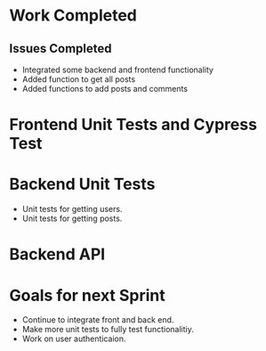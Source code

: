 # Work Completed
## Issues Completed
- Integrated some backend and frontend functionality
- Added function to get all posts
- Added functions to add posts and comments

# Frontend Unit Tests and Cypress Test

# Backend Unit Tests
- Unit tests for getting users.
- Unit tests for getting posts.

# Backend API

# Goals for next Sprint
- Continue to integrate front and back end.
- Make more unit tests to fully test functionalitiy.
- Work on user authenticaion.

